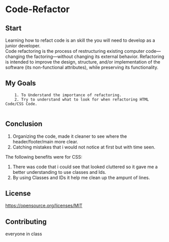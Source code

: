 # Code-Refactor

## Start

Learning how to refact code is an skill the you will need to develop as a junior developer.  
 Code refactoring is the process of restructuring existing computer code—changing the factoring—without changing its external behavior. Refactoring is intended to improve the design, structure, and/or implementation of the software (its non-functional attributes), while preserving its functionality.



##  My Goals
```
    1. To Understand the importance of refactoring.
    2. Try to understand what to look for when refactoring HTML Code/CSS Code.
   
```
   
## Conclusion

1. Organizing the code, made it cleaner to see where the header/footer/main more clear.
2. Catching mistakes that i would not notice at first but with time seen.

The following benefits were for CSS:

1. There was code that i could see that looked cluttered so it gave me a better understanding to use classes and Ids. 
2.  By using Classes and IDs it help me clean up the ampunt of lines.
## License
https://opensource.org/licenses/MIT

## Contributing
everyone in class 
